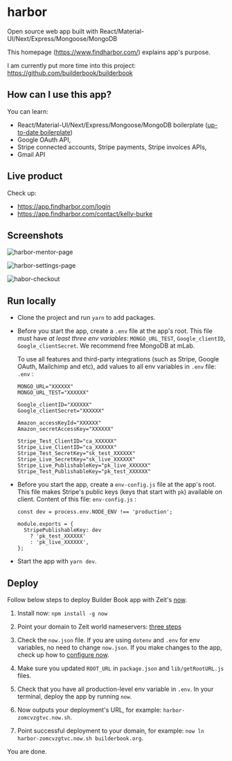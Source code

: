 # harbor
Open source web app built with React/Material-UI/Next/Express/Mongoose/MongoDB

This homepage (https://www.findharbor.com/) explains app's purpose.

I am currently put more time into this project:
https://github.com/builderbook/builderbook


## How can I use this app?

You can learn:
- React/Material-UI/Next/Express/Mongoose/MongoDB boilerplate ([up-to-date boilerplate](https://github.com/builderbook/builderbook))
- Google OAuth API, 
- Stripe connected accounts, Stripe payments, Stripe invoices APIs,
- Gmail API


## Live product

Check up:
- https://app.findharbor.com/login
- https://app.findharbor.com/contact/kelly-burke


## Screenshots

![harbor-mentor-page](https://user-images.githubusercontent.com/10218864/35487210-e5c3dd44-042d-11e8-8e6c-2e4673fac929.png)

![harbor-settings-page](https://user-images.githubusercontent.com/10218864/35487211-e5dcb77e-042d-11e8-9fa7-1fe6eb151ef4.png)

![habor-checkout](https://user-images.githubusercontent.com/10218864/35487337-3bbb9006-042f-11e8-80da-4cfab3a17fbb.png)


## Run locally
- Clone the project and run `yarn` to add packages.
- Before you start the app, create a `.env` file at the app's root. This file must have _at least three env variables_: `MONGO_URL_TEST`, `Google_clientID`, `Google_clientSecret`. We recommend free MongoDB at mLab.

  To use all features and third-party integrations (such as Stripe, Google OAuth, Mailchimp and etc), add values to all env variables in `.env` file:
  `.env` :
  ```
  MONGO_URL="XXXXXX"
  MONGO_URL_TEST="XXXXXX"

  Google_clientID="XXXXXX"
  Google_clientSecret="XXXXXX"

  Amazon_accessKeyId="XXXXXX"
  Amazon_secretAccessKey="XXXXXX"
  
  Stripe_Test_ClientID="ca_XXXXXX"
  Stripe_Live_ClientID="ca_XXXXXX"
  Stripe_Test_SecretKey="sk_test_XXXXXX"
  Stripe_Live_SecretKey="sk_live_XXXXXX"
  Stripe_Live_PublishableKey="pk_live_XXXXXX"
  Stripe_Test_PublishableKey="pk_test_XXXXXX"
  ```

- Before you start the app, create a `env-config.js` file at the app's root. This file makes Stripe's public keys (keys that start with `pk`) available on client. Content of this file:
  `env-config.js` :
  ```
  const dev = process.env.NODE_ENV !== 'production';

  module.exports = {
    StripePublishableKey: dev
      ? 'pk_test_XXXXXX'
      : 'pk_live_XXXXXX',
  };
  ```

- Start the app with `yarn dev`.


## Deploy
Follow below steps to deploy Builder Book app with Zeit's [now](https://zeit.co/now).

1. Install now: `npm install -g now`

2. Point your domain to Zeit world nameservers: [three steps](https://zeit.co/world#get-started)

3. Check the `now.json` file. If you are using `dotenv` and `.env` for env variables, no need to change `now.json`. If you make changes to the app, check up how to [configure now](https://zeit.co/docs/features/configuration).

4. Make sure you updated `ROOT_URL` in `package.json` and `lib/getRootURL.js` files.

5. Check that you have all production-level env variable in `.env`. In your terminal, deploy the app by running `now`.

5. Now outputs your deployment's URL, for example: `harbor-zomcvzgtvc.now.sh`.

6. Point successful deployment to your domain, for example: `now ln harbor-zomcvzgtvc.now.sh builderbook.org`.

You are done.
